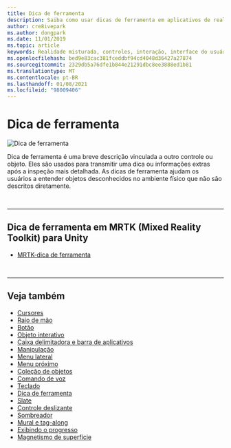 ```yaml
---
title: Dica de ferramenta
description: Saiba como usar dicas de ferramenta em aplicativos de realidade misturada, que são descrições curtas vinculadas a outro controle ou objeto.
author: cre8ivepark
ms.author: dongpark
ms.date: 11/01/2019
ms.topic: article
keywords: Realidade misturada, controles, interação, interface do usuário, UX, headset de realidade misturada, headset da realidade mista do Windows, headset da realidade virtual, HoloLens, dica de ferramenta, MRTK, kit de ferramentas da realidade misturada
ms.openlocfilehash: bed9e83cac381fceddbf94cd4048d36427a27874
ms.sourcegitcommit: 2329db5a76dfe1b844e21291dbc8ee3888ed1b81
ms.translationtype: MT
ms.contentlocale: pt-BR
ms.lasthandoff: 01/08/2021
ms.locfileid: "98009406"
---
```

# <a name="tooltip"></a>Dica de ferramenta

![Dica de ferramenta](images/UX_Hero_Tooltip.jpg)

Dica de ferramenta é uma breve descrição vinculada a outro controle ou objeto. Eles são usados para transmitir uma dica ou informações extras após a inspeção mais detalhada. As dicas de ferramenta ajudam os usuários a entender objetos desconhecidos no ambiente físico que não são descritos diretamente. 

<br>

---

## <a name="tooltip-in-mrtk-mixed-reality-toolkit-for-unity"></a>Dica de ferramenta em MRTK (Mixed Reality Toolkit) para Unity

* [MRTK-dica de ferramenta](https://microsoft.github.io/MixedRealityToolkit-Unity/Documentation/README_Tooltip.html)

<br>

---

## <a name="see-also"></a>Veja também

* [Cursores](cursors.md)
* [Raio de mão](point-and-commit.md)
* [Botão](button.md)
* [Objeto interativo](interactable-object.md)
* [Caixa delimitadora e barra de aplicativos](app-bar-and-bounding-box.md)
* [Manipulação](direct-manipulation.md)
* [Menu lateral](hand-menu.md)
* [Menu próximo](near-menu.md)
* [Coleção de objetos](object-collection.md)
* [Comando de voz](voice-input.md)
* [Teclado](keyboard.md)
* [Dica de ferramenta](tooltip.md)
* [Slate](slate.md)
* [Controle deslizante](slider.md)
* [Sombreador](shader.md)
* [Mural e tag-along](billboarding-and-tag-along.md)
* [Exibindo o progresso](progress.md)
* [Magnetismo de superfície](surface-magnetism.md)
